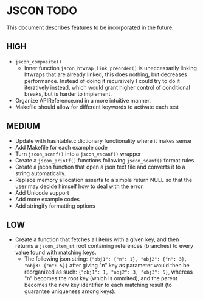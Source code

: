 # JSCON TODO

This document describes features to be incorporated in the future.

## HIGH

- `jscon_composite()`
  - Inner function `jscon_htwrap_link_preorder()` is uneccessarily linking htwraps that are already linked, this does nothing, but decreases performance. Instead of doing it recursively I could try to do it iteratively instead, which would grant higher control of conditional breaks, but is harder to implement.
- Organize APIReference.md in a more intuitive manner.
- Makefile should allow for different keywords to activate each test

## MEDIUM

- Update with hashtable.c dictionary functionality where it makes sense
- Add Makefile for each example code
- Turn `jscon_scanf()` into a `jscon_vscanf()` wrapper
- Create a `jscon_printf()` functions following `jscon_scanf()` format rules
- Create a jscon function that open a json text file and converts it to a string automatically.
- Replace memory allocation asserts to a simple return NULL so that the user may decide himself how to deal with the error.
- Add Unicode support
- Add more example codes
- Add stringify formatting options

## LOW

- Create a function that fetches all items with a given key, and then returns a `jscon_item_st` root containing references (branches) to every value found with matching keys.
  - The following json string: `{"obj1": {"n": 1}, "obj2": {"n": 3}, "obj3: {"n": 5}}` after giving "n" key as parameter would then be reorganized as such: `{"obj1": 1, "obj2": 3, "obj3": 5}`, whereas "n" becomes the root key (which is ommited), and the parent becomes the new key identifier to each matching result (to guarantee uniqueness among keys).

  


